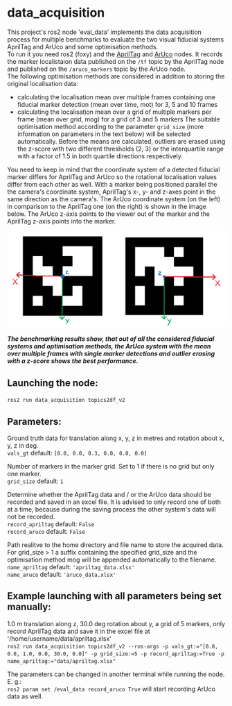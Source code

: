 # data_acquisition

This project's ros2 node 'eval_data' implements the data acquisition process for multiple benchmarks to evaluate the two visual fiducial systems AprilTag and ArUco and some optimisation methods.    
To run it you need ros2 (foxy) and the [AprilTag](https://github.com/christianrauch/apriltag_ros) and [ArUco](https://github.com/JMU-ROBOTICS-VIVA/ros2_aruco) nodes. It records the marker localistaion data published on the `/tf` topic by the AprilTag node and published on the `/aruco_markers` topic by the ArUco node.  
The following optimisation methods are considered in addition to storing the original localisation data:  
  - calculating the localisation mean over multiple frames containing one fiducial marker detection (mean over time, mot) for 3, 5 and 10 frames
  - calculating the localisation mean over a grid of multiple markers per frame (mean over grid, mog) for a grid of 3 and 5 markers
The suitable optimisation method according to the parameter `grid_size` (more information on parameters in the text below) will be selected automatically. 
Before the means are calculated, outliers are erased using the z-score with two different thresholds (2, 3) or the interquartile range with a factor of 1.5 in both quartile directions respectively.

You need to keep in mind that the coordinate system of a detected fiducial marker differs for AprilTag and ArUco so the rotational localisation values differ from each other as well. With a marker being positioned parallel the the camera's coordinate system, AprilTag's x-, y- and z-axes point in the same direction as the camera's. The ArUco coordinate system (on the left) in comparison to the AprilTag one (on the right) is shown in the image below. The ArUco z-axis points to the viewer out of the marker and the AprilTag z-axis points into the marker.  

![Coordinate Systems](/images/coordinate_systems.png)  

***The benchmarking results show, that out of all the considered fiducial systems and optimisation methods, the ArUco system with the mean over multiple frames with single marker detections and outlier erasing with a z-score shows the best performance.***

## Launching the node:
`ros2 run data_acquisition topics2df_v2`   

## Parameters:  
Ground truth data for translation along x, y, z in metres and rotation about x, y, z in deg.  
`vals_gt`				  default: `[0.0, 0.0, 0.3, 0.0, 0.0, 0.0]`  

Number of markers in the marker grid. Set to 1 if there is no grid but only one marker.  
`grid_size`			  default: `1`  

Determine whether the AprilTag data and / or the ArUco data should be recorded and saved in an excel file. It is advised to only record one of both at a time, because during the saving process the other system's data will not be recorded.  
`record_apriltag`	default: `False`  
`record_aruco`		default: `False`  

Path realitve to the home directory and file name to store the acquired data. For grid_size > 1 a suffix containing the specified grid_size and the optimisation method mog will be appended automatically to the filename.  
`name_apriltag`		default: `'apriltag_data.xlsx'`  
`name_aruco`			default: `'aruco_data.xlsx'`  

## Example launching with all parameters being set manually:  
1.0 m translation along z, 30.0 deg rotation about y, a grid of 5 markers, only record AprilTag data and save it in the excel file at
'/home/username/data/apriltag.xlsx'  
`ros2 run data_acquisition topics2df_v2 --ros-args -p vals_gt:="[0.0, 0.0, 1.0, 0.0, 30.0, 0.0]" -p grid_size:=5 -p record_apriltag:=True -p 
name_apriltag:="data/apriltag.xlsx"`  

The parameters can be changed in another terminal while running the node.   
E. g.:  
`ros2 param set /eval_data record_aruco True` will start recording ArUco data as well.  
